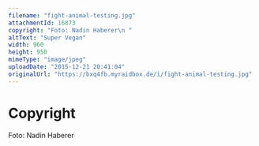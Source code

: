 ```yaml
---
filename: "fight-animal-testing.jpg"
attachmentId: 16873
copyright: "Foto: Nadin Haberer\n "
altText: "Super Vegan"
width: 960
height: 950
mimeType: "image/jpeg"
uploadDate: "2015-12-21 20:41:04"
originalUrl: "https://bxq4fb.myraidbox.de/i/fight-animal-testing.jpg"
---
```


# Copyright

Foto: Nadin Haberer
 
